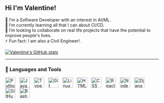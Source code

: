 ## Hi I'm Valentine!
<!--
**valkigman/valkigman** is a ✨ _special_ ✨ repository because its `README.md` (this file) appears on your GitHub profile. -->

🔭 I’m a Software Developer with an interest in AI/ML.<br/>
🌱 I’m currently learning all that I can about CI/CD.<br/>
👯 I’m looking to collaborate on real life projects that have the potential to improve people's lives.<br/>
⚡ Fun fact: I am also a Civil Engineer!.

[![Valentine's GitHub stats](https://github-readme-stats.vercel.app/api?username=valkigman&hide=stars&show_icons=true&theme=highcontrast)](https://github.com/anuraghazra/github-readme-stats)

---

### 🧰 Languages and Tools

<img align="left" alt="Python" width="34px" style="padding-right:10px;" src="https://cdn.jsdelivr.net/gh/devicons/devicon/icons/python/python-plain.svg" />
<img align="left" alt="JavaScript" width="34px" style="padding-right:10px;" src="https://cdn.jsdelivr.net/gh/devicons/devicon/icons/javascript/javascript-plain.svg" />
<img align="left" alt="TypeScript" width="34px" style="padding-right:10px;" src="https://cdn.jsdelivr.net/gh/devicons/devicon/icons/typescript/typescript-plain.svg" />
<img align="left" alt="Git" width="34px" style="padding-right:10px;" src="https://cdn.jsdelivr.net/gh/devicons/devicon/icons/git/git-original.svg" />
<img align="left" alt="Linux" width="34px" style="padding-right:10px;" src="https://cdn.jsdelivr.net/gh/devicons/devicon/icons/linux/linux-original.svg" />
<img align="left" alt="HTML" width="34px" style="padding-right:10px;" src="https://cdn.jsdelivr.net/gh/devicons/devicon/icons/html5/html5-plain.svg" />
<img align="left" alt="CSS" width="34px" style="padding-right:10px;" src="https://cdn.jsdelivr.net/gh/devicons/devicon/icons/css3/css3-plain.svg" />
<img align="left" alt="React" width="34px" style="padding-right:10px;" src="https://cdn.jsdelivr.net/gh/devicons/devicon/icons/react/react-original.svg" />
<img align="left" alt="NodeJS" width="34px" style="padding-right:10px;" src="https://cdn.jsdelivr.net/gh/devicons/devicon/icons/nodejs/nodejs-original.svg" />
<img align="left" alt="Django" width="34px" style="padding-right:10px;" src="https://cdn.jsdelivr.net/gh/devicons/devicon@latest/icons/django/django-plain-wordmark.svg" />
<img align="left" alt="GitHub" width="34px" style="padding-right:10px;" src="https://cdn.jsdelivr.net/gh/devicons/devicon@latest/icons/github/github-original-wordmark.svg" />
<img align="left" alt="Bash" width="34px" style="padding-right:10px;" src="https://cdn.jsdelivr.net/gh/devicons/devicon/icons/bash/bash-original.svg" />
<br />

#
